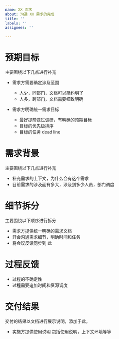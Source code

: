 ```yaml
---
name: XX 需求
about: 沟通 XX 需求的完成
title: ''
labels: ''
assignees: ''

---
```


#  预期目标
主要围绕以下几点进行补充

- 需求方需要确定涉及范围
   -  人少，同部门，文档可以简约明了
   -  人多，跨部门，文档需要细致明确

- 需求方明确统一需求目标
   - 最好提前做过调研，有明确的预期目标
   - 目标的优先级排序
   - 目标的任务 dead line


#  需求背景
主要围绕以下几点进行补充

- 补充需求的上下文，为什么会有这个需求
- 目前需求的涉及面有多大，涉及到多少人员，部门调度


#  细节拆分
 主要围绕以下顺序进行拆分
- 需求方提供统一明确的需求文档
- 开会沟通需求细节，明确时间和任务
- 将会议反馈同步到 此

#  过程反馈
- 过程的不确定性
- 过程需要追加时间和资源调度

#   交付结果
交付的结果以文档进行展示说明，添加于此。 
- 实施方提供使用说明 包括使用说明，上下文环境等等
